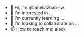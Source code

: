 - 👋 Hi, I’m @ameliazhao-lw
- 👀 I’m interested in ...
- 🌱 I’m currently learning ...
- 💞️ I’m looking to collaborate on ...
- 📫 How to reach me: slack

<!---
ameliazhao-lw/ameliazhao-lw is a ✨ special ✨ repository because its `README.md` (this file) appears on your GitHub profile.
You can click the Preview link to take a look at your changes.
--->
